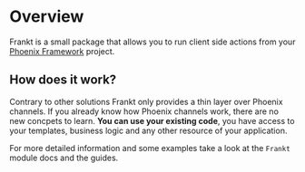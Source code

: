 # Overview

Frankt is a small package that allows you to run client side actions from your [Phoenix Framework][1] project.

## How does it work?

Contrary to other solutions Frankt only provides a thin layer over Phoenix channels. If you already know how Phoenix channels work, there are no new concpets to learn. **You can use your existing code**, you have access to your templates, business logic and any other resource of your application.

For more detailed information and some examples take a look at the `Frankt` module docs and the guides.

[1]: https://github.com/phoenixframework/phoenix
